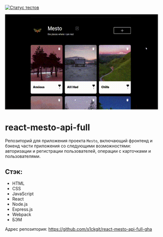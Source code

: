 [![Статус тестов](../../actions/workflows/tests.yml/badge.svg)](../../actions/workflows/tests.yml)

![Превью](https://github.com/s1ckgit/react-mesto-api-full-gha/blob/main/preview.gif)

# react-mesto-api-full
Репозиторий для приложения проекта `Mesto`, включающий фронтенд и бэкенд части приложения со следующими возможностями: авторизации и регистрации пользователей, операции с карточками и пользователями.

## Стэк:
* HTML
* CSS
* JavaScript
* React
* Node.js
* Express.js
* Webpack
* БЭМ

Адрес репозитория: https://github.com/s1ckgit/react-mesto-api-full-gha
